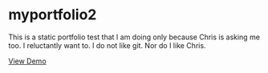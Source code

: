 # myportfolio2
This is a static portfolio test that I am doing only because Chris is asking me too. I reluctantly want to. I do not like git. Nor do I like Chris.

[View Demo](https://johndoenma.github.io/myportfolio2/)